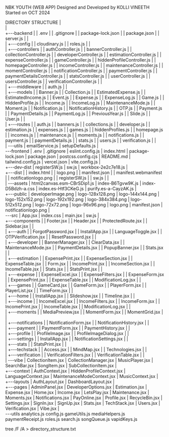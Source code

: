NBK YOUTH (WEB APP)
Designed and Developed by KOLLI VINEETH
Started on OCT 2024

DIRECTORY STRUCTURE
|   
|   
+---backend
|   |   .env
|   |   .gitignore
|   |   package-lock.json
|   |   package.json
|   |   server.js
|   |   
|   +---config
|   |       cloudinary.js
|   |       roles.js
|   |       
|   +---controllers
|   |       authController.js
|   |       bannerController.js
|   |       collectionController.js
|   |       developerController.js
|   |       estimationController.js
|   |       expenseController.js
|   |       gameController.js
|   |       hiddenProfileController.js
|   |       homepageController.js
|   |       incomeController.js
|   |       maintenanceController.js
|   |       momentController.js
|   |       notificationController.js
|   |       paymentController.js
|   |       paymentDetailsController.js
|   |       statsController.js
|   |       userController.js
|   |       usersController.js
|   |       verificationController.js
|   |       
|   +---middleware
|   |       auth.js
|   |       
|   +---models
|   |       Banner.js
|   |       Collection.js
|   |       EstimatedExpense.js
|   |       EstimatedIncome.js
|   |       Event.js
|   |       Expense.js
|   |       ExpenseLog.js
|   |       Game.js
|   |       HiddenProfile.js
|   |       Income.js
|   |       IncomeLog.js
|   |       MaintenanceMode.js
|   |       Moment.js
|   |       Notification.js
|   |       NotificationHistory.js
|   |       OTP.js
|   |       Payment.js
|   |       PaymentDetails.js
|   |       PaymentLog.js
|   |       PreviousYear.js
|   |       Slide.js
|   |       User.js
|   |       
|   +---routes
|   |       auth.js
|   |       banners.js
|   |       collections.js
|   |       developer.js
|   |       estimation.js
|   |       expenses.js
|   |       games.js
|   |       hiddenProfiles.js
|   |       homepage.js
|   |       incomes.js
|   |       maintenance.js
|   |       moments.js
|   |       notifications.js
|   |       payment.js
|   |       paymentDetails.js
|   |       stats.js
|   |       users.js
|   |       verification.js
|   |       
|   \---utils
|           emailService.js
|           setupDefaults.js
|           
\---frontend
    |   .env
    |   .gitignore
    |   eslint.config.js
    |   index.html
    |   package-lock.json
    |   package.json
    |   postcss.config.cjs
    |   README.md
    |   tailwind.config.js
    |   vercel.json
    |   vite.config.js
    |   
    +---dev-dist
    |       registerSW.js
    |       sw.js
    |       workbox-2e2c7e18.js
    |       
    +---dist
    |   |   index.html
    |   |   logo.png
    |   |   manifest.json
    |   |   manifest.webmanifest
    |   |   notificationlogo.png
    |   |   registerSW.js
    |   |   sw.js
    |   |   
    |   \---assets
    |           html2canvas.esm-CBrSDip1.js
    |           index-B6Tgvw9K.js
    |           index-D5Bdzh-a.css
    |           index.es-Htf3CKeG.js
    |           purify.es-a-CayzAK.js
    |           
    +---public
    |       developerImage.png
    |       logo-128x128.png
    |       logo-144x144.png
    |       logo-152x152.png
    |       logo-192x192.png
    |       logo-384x384.png
    |       logo-512x512.png
    |       logo-72x72.png
    |       logo-96x96.png
    |       logo.png
    |       manifest.json
    |       notificationlogo.png
    |       
    \---src
        |   App.jsx
        |   index.css
        |   main.jsx
        |   sw.js
        |   
        +---components
        |   |   Footer.jsx
        |   |   Header.jsx
        |   |   ProtectedRoute.jsx
        |   |   Sidebar.jsx
        |   |   
        |   +---auth
        |   |       ForgotPassword.jsx
        |   |       InstallApp.jsx
        |   |       LanguageToggle.jsx
        |   |       OTPVerification.jsx
        |   |       ResetPassword.jsx
        |   |       
        |   +---developer
        |   |       BannerManager.jsx
        |   |       ClearData.jsx
        |   |       MaintenanceMode.jsx
        |   |       PaymentDetails.jsx
        |   |       PopupBanner.jsx
        |   |       Stats.jsx
        |   |       
        |   +---estimation
        |   |       ExpensePrint.jsx
        |   |       ExpenseSection.jsx
        |   |       ExpenseTable.jsx
        |   |       Form.jsx
        |   |       IncomePrint.jsx
        |   |       IncomeSection.jsx
        |   |       IncomeTable.jsx
        |   |       Stats.jsx
        |   |       StatsPrint.jsx
        |   |       
        |   +---expense
        |   |       ExpenseExcel.jsx
        |   |       ExpenseFilters.jsx
        |   |       ExpenseForm.jsx
        |   |       ExpensePrint.jsx
        |   |       ExpenseTable.jsx
        |   |       ModificationLog.jsx
        |   |       
        |   +---games
        |   |       GameCard.jsx
        |   |       GameForm.jsx
        |   |       PlayerForm.jsx
        |   |       PlayerList.jsx
        |   |       TimeForm.jsx
        |   |       
        |   +---home
        |   |       InstallApp.jsx
        |   |       Slideshow.jsx
        |   |       Timeline.jsx
        |   |       
        |   +---income
        |   |       IncomeExcel.jsx
        |   |       IncomeFilters.jsx
        |   |       IncomeForm.jsx
        |   |       IncomePrint.jsx
        |   |       IncomeTable.jsx
        |   |       ModificationLog.jsx
        |   |       
        |   +---moments
        |   |       MediaPreview.jsx
        |   |       MomentForm.jsx
        |   |       MomentGrid.jsx
        |   |       
        |   +---notifications
        |   |       NotificationForm.jsx
        |   |       NotificationHistory.jsx
        |   |       
        |   +---payment
        |   |       PaymentForm.jsx
        |   |       PaymentHistory.jsx
        |   |       
        |   +---profile
        |   |       ProfileImage.jsx
        |   |       ProfileImageDialog.jsx
        |   |       
        |   +---settings
        |   |       InstallApp.jsx
        |   |       NotificationSettings.jsx
        |   |       
        |   +---stats
        |   |       StatsPrint.jsx
        |   |       
        |   +---techstack
        |   |       Access.jsx
        |   |       MindMap.jsx
        |   |       Technologies.jsx
        |   |       
        |   +---verification
        |   |       VerificationFilters.jsx
        |   |       VerificationTable.jsx
        |   |       
        |   \---vibe
        |           CollectionItem.jsx
        |           CollectionManager.jsx
        |           MusicPlayer.jsx
        |           SearchBar.jsx
        |           SongItem.jsx
        |           SubCollectionItem.jsx
        |           
        +---context
        |       AuthContext.jsx
        |       HiddenProfileContext.jsx
        |       LanguageContext.jsx
        |       MaintenanceModeContext.jsx
        |       MusicContext.jsx
        |       
        +---layouts
        |       AuthLayout.jsx
        |       DashboardLayout.jsx
        |       
        +---pages
        |       AdminPanel.jsx
        |       DeveloperOptions.jsx
        |       Estimation.jsx
        |       Expense.jsx
        |       Home.jsx
        |       Income.jsx
        |       LetsPlay.jsx
        |       Maintenance.jsx
        |       Moments.jsx
        |       Notifications.jsx
        |       PayOnline.jsx
        |       Profile.jsx
        |       RecycleBin.jsx
        |       Settings.jsx
        |       SignIn.jsx
        |       SignUp.jsx
        |       Stats.jsx
        |       TechStack.jsx
        |       Users.jsx
        |       Verification.jsx
        |       Vibe.jsx
        |       
        \---utils
                analytics.js
                config.js
                gameUtils.js
                mediaHelpers.js
                paymentReceipt.js
                roles.js
                search.js
                songQueue.js
                vapidKeys.js
                

tree /F /A  > directory_structure.txt